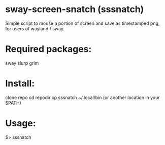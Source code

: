 # sway-screen-snatch (sssnatch)
Simple script to mouse a portion of screen and save as timestamped png, for users of wayland / sway.

# Required packages:
sway
slurp
grim

# Install:
clone repo
cd repodir
cp sssnatch ~/.local/bin (or another location in your $PATH)

# Usage:
$> sssnatch
